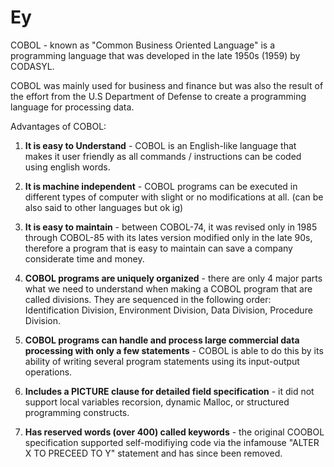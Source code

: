 # Ey
COBOL - known as "Common Business Oriented Language" is a programming language
that was developed in the late 1950s (1959) by CODASYL. 

COBOL was mainly used for business and finance but was also the result of the
effort from the U.S Department of Defense to create a programming language for processing data.

Advantages of COBOL:
 
  1. **It is easy to Understand** - COBOL is an English-like language that makes it user friendly as all commands / instructions can be coded using english words.

  2. **It is machine independent** - COBOL programs can be executed in different types of computer with slight or no modifications at all. (can be also said to other languages but ok ig)

  3. **It is easy to maintain** - between COBOL-74, it was revised only in 1985 through COBOL-85 with its lates version modified only in the late 90s, therefore a program that is easy to maintain can save a company considerate time and money.

  4. **COBOL programs are uniquely organized** - there are only 4 major parts what we need to understand when making a COBOL program that are called divisions. They are sequenced in the following order:
  Identification Division, Environment Division, Data Division, Procedure Division.

  5. **COBOL programs can handle and process large commercial data processing with only a few statements** - COBOL is able to do this by its ability of writing several program statements using its input-output operations.

  6. **Includes a PICTURE clause for detailed field specification** - it did not support local variables recorsion, dynamic Malloc, or structured programming constructs.

  7. **Has reserved words (over 400) called keywords** - the original COOBOL specification supported self-modifiying code via the infamouse "ALTER X TO PRECEED TO Y" statement and has since been removed.

     

